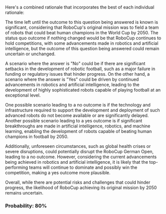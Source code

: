 Here's a combined rationale that incorporates the best of each individual rationale:

The time left until the outcome to this question being answered is known is significant, considering that RoboCup's original mission was to field a team of robots that could beat human champions in the World Cup by 2050. The status quo outcome if nothing changed would be that RoboCup continues to hold competitions, with some advancements made in robotics and artificial intelligence, but the outcome of this question being answered could remain uncertain or unchanged.

A scenario where the answer is "No" could be if there are significant setbacks in the development of robotic football, such as a major failure in funding or regulatory issues that hinder progress. On the other hand, a scenario where the answer is "Yes" could be driven by continued advancements in robotics and artificial intelligence, leading to the development of highly sophisticated robots capable of playing football at an exceptional level.

One possible scenario leading to a no outcome is if the technology and infrastructure required to support the development and deployment of such advanced robots do not become available or are significantly delayed. Another possible scenario leading to a yes outcome is if significant breakthroughs are made in artificial intelligence, robotics, and machine learning, enabling the development of robots capable of beating human champions in football by 2050.

Additionally, unforeseen circumstances, such as global health crises or severe disruptions, could potentially disrupt the RoboCup German Open, leading to a no outcome. However, considering the current advancements being achieved in robotics and artificial intelligence, it is likely that the top-performing teams will continue to dominate and possibly win the competition, making a yes outcome more plausible.

Overall, while there are potential risks and challenges that could hinder progress, the likelihood of RoboCup achieving its original mission by 2050 remains uncertain.

### Probability: 80%
